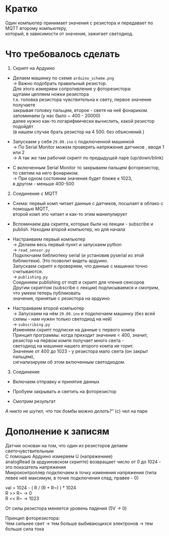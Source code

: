 # Кратко
Один компьютер принимает значения с резистора и передавает по MQTT второму компьютеру,   
который, в зависимости от значения, зажигает светодиод.



# Что требовалось сделать

1. Скрипт на Ардуино  

- Делаем машинку по схеме `arduino_scheme.png`  
  → Важно подобрать правильный резистор.   
     Для этого измеряем сопротивление у фоторезистора:  
	щупами цепляем ножки резистора  
	т.к. головка резистора чувствительна к свету, первое значение получаете   
	закрывая головку пальцем, второе - светя на неё фонариком.  
	запоминаем (у нас было ~ 400 - 20000)  
	далее нужно как-то логарифмически вычислить, какой резистор подойдёт  
	(в нашем случае брать резистор на 4 500. без объяснений.)  

- Запускаем у себя `29.09.ino` с подключенной машинкой  
  → По Serial Monitor можем проверять напряжение датчиков , вводя 1 или 2  
  → А так же там рабочий скрипт по предыдущей паре (up/down/blink)  

- С включенным Serial Monitor то закрываем пальцем фоторезистор,  
  то светим на него фонариком.  
  → При одном состоянии значения будет ближе к 1023,  
     в другом - меньше 400-500  

2. Соединение с MQTT  

- Схема: первый комп читает данные с датчиков, посылает в облако с помощью MQTT,  
  второй комп это читает и как-то этим манипулирует  

- Вспоминаем два скрипта, которые были на лекции - subscribe и publish. Находим второй компьютер, но для начала  

- Настраиваем первый компьютер  
  → Делаем весь первый пункт и запускаем python  
  → `read_sensor.py`  
	Подключаем библиотеку serial (и установив pyserial из этой библиотеки). Это позволит видеть ардуино.   
	Запускаем скрипт и проверяем, что данные с машинки точно считываются.  
  → `publishing.py`  
	Соединяем publishing от mqtt и скрипт для чтения сенсоров  
	Другим скриптом (subscribe с лекции) подписываемся и смотрим, что умеем теперь публиковать  
	значения, принятые с резистора на ардуино  

- Настраиваем второй компьютер  
  → Запускаем на нём `29.09.ino` и подключаем машинку (без всей схемы - нам нужен только светодиод на ней)  
  → `subscribing.py`  
	Изменяем скрипт подписки на данные с первого компа  
	Принцип программы: когда приходит значение < 400, значит, резистор на первом компе получает много света -   
	светодиод на машинке нашего второго компа не горит.  
	Значение от 400 до 1023 - у резистора мало света (он закрыт пальцем),  
	сигнализируем об этом включенным светодиодом.  

3. Соединение  

- Включаем отправку и принятие данных   

- Пробуем закрывать и светить на фоторезистор  
 
- Смотрим результат  

*А никто не шутил, что так бомбы можно делать?"* (с) чел на паре  

Дополнение к записям   
===================================  
Датчик основан на том, что один из резисторов делаем светочувствительным  
С помощью Ардуино измеряем U (напряжениие)  
analogRead (в ардуиновском скрипте) возвращает число от 0 до 1024 - это показатель напряжения  
Микроконтроллер подключаем в точку изменения напряжения (типа левее неё максимум, в точке подключения спад, правее - 0)  

val = 1024 - ( R / (R + R~) ) * 1024   
R >> R~ →  0  
R << R~ →  1023  

От силы резистора меняется уровень падения (5V → 0)  

Принцип фоторезистора:  
Чем сильнее свет → тем больше выбивающихся электронов → тем больше сила тока  
